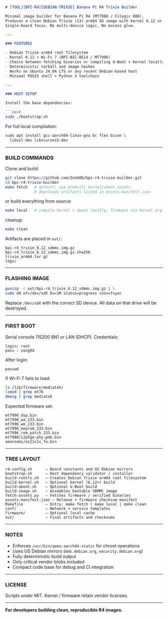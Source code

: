 ````markdown
# [TOOL][BPI-R4][DEBIAN-TRIXIE] Banana Pi R4 Trixie Builder

Minimal image builder for Banana Pi R4 (MT7988 / Filogic 880).  
Produces a clean Debian Trixie (13) arm64 SD image with kernel 6.12 or newer.  
Single-board focus. No multi-device logic. No excess glue.

---

### FEATURES

- Debian Trixie arm64 root filesystem  
- Kernel 6.12 + Wi-Fi 7 (BPI-NIC-BE14 / MT7996)  
- Choice between fetching binaries or compiling U-Boot + kernel locally  
- Deterministic tarball and image hashes  
- Works on Ubuntu 24.04 LTS or any recent Debian-based host  
- Minimal POSIX shell + Python 3 toolchain

---

### HOST SETUP

Install the base dependencies:

```bash
sudo ./bootstrap.sh
````

For full local compilation:

```bash
sudo apt install gcc-aarch64-linux-gnu bc flex bison \
  libssl-dev libncurses5-dev
```

---

### BUILD COMMANDS

Clone and build:

```bash
git clone https://github.com/ZonG0D/bpi-r4-trixie-builder.git
cd bpi-r4-trixie-builder
make fetch   # default: use prebuilt kernel/uboot assets
             # downloads artifacts listed in assets-manifest.json
```

or build everything from source:

```bash
make local   # compile kernel + uboot locally, firmware via kernel.org
```

cleanup:

```bash
make clean
```

Artifacts are placed in `out/`:

```
bpi-r4_trixie_6.12_sdmmc.img.gz
bpi-r4_trixie_6.12_sdmmc.img.gz.sha256
trixie_arm64.tar.gz
logs/
```

---

### FLASHING IMAGE

```bash
gunzip -c out/bpi-r4_trixie_6.12_sdmmc.img.gz | \
sudo dd of=/dev/sdX bs=1M status=progress conv=fsync
```

Replace `/dev/sdX` with the correct SD device.
All data on that drive will be destroyed.

---

### FIRST BOOT

Serial console 115200 8N1 or LAN (DHCP).
Credentials:

```
login: root
pass : zong0d
```

After login:

```
passwd
```

If Wi-Fi 7 fails to load:

```bash
ls /lib/firmware/mediatek/
lsmod | grep mt76
dmesg | grep mediatek
```

Expected firmware set:

```
mt7996_dsp.bin
mt7996_wa_233.bin
mt7996_wm_233.bin
mt7996_eeprom_233.bin
mt7996_rom_patch_233.bin
mt7988/i2p5ge-phy-pmb.bin
aeonsemi/as21x1x_fw.bin
```

---

### TREE LAYOUT

```
r4-config.sh      – Board constants and US Debian mirrors
bootstrap.sh      – Host dependency validator / installer
build-rootfs.sh   – Creates Debian Trixie arm64 root filesystem
build-kernel.sh   – Optional kernel (6.12+) build
build-uboot.sh    – Optional U-Boot build
build-image.sh    – Assembles bootable SDMMC image
fetch-assets.py   – Fetches firmware / verified binaries
assets-manifest.json – Release + firmware checksum manifest
Makefile          – Entry: make fetch | make local | make clean
conf/             – Network + service templates
firmware/         – Optional local cache
out/              – Final artifacts and checksums
```

---

### NOTES

* Enforces `/usr/bin/qemu-aarch64-static` for chroot operations
* Uses US Debian mirrors (`deb.debian.org`, `security.debian.org`)
* Fully deterministic build output
* Only critical vendor blobs included
* Compact code base for debug and CI integration

---

### LICENSE

Scripts under MIT.
Kernel / firmware retain vendor licenses.

---

**For developers building clean, reproducible R4 images.**

```
```

